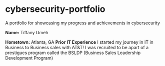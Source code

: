 # cybersecurity-portfolio
A portfolio for showcasing my progress and achievements in cybersecurity


<B>**Name**:</b> Tiffany Umeh


<B>Hometown:</B> Atlanta, GA 
<b>Prior IT Experience</b>
    I started my journey in IT in Business to Business sales with AT&T! I was recruited to be apart of a prestigues program called the BSLDP (Business Sales Leadership Development Program) 
